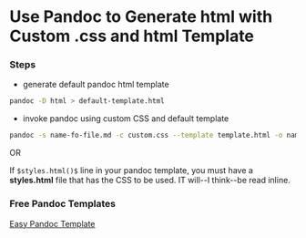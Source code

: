 # Use Pandoc to Generate html with Custom .css and html Template

### Steps

- generate default pandoc html template

```bash
pandoc -D html > default-template.html
```

- invoke pandoc using custom CSS and default template

```bash
pandoc -s name-fo-file.md -c custom.css --template template.html -o name-of-file.html
```

OR

If `$styles.html()$` line in your pandoc template, you must have a **styles.html** file that has the CSS to be used. IT will--I think--be read inline.

### Free Pandoc Templates

[Easy Pandoc Template](https://github.com/ryangrose/easy-pandoc-templates)
